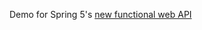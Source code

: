 Demo for Spring 5's [new functional web API](https://github.com/spring-projects/spring-framework/tree/master/spring-web-reactive/src/main/java/org/springframework/web/reactive/function)
